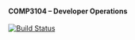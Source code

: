 #### COMP3104 – Developer Operations

[![Build Status](https://app.travis-ci.com/TheRiftGuardian/COMP3104.svg?branch=main)](https://app.travis-ci.com/TheRiftGuardian/COMP3104)